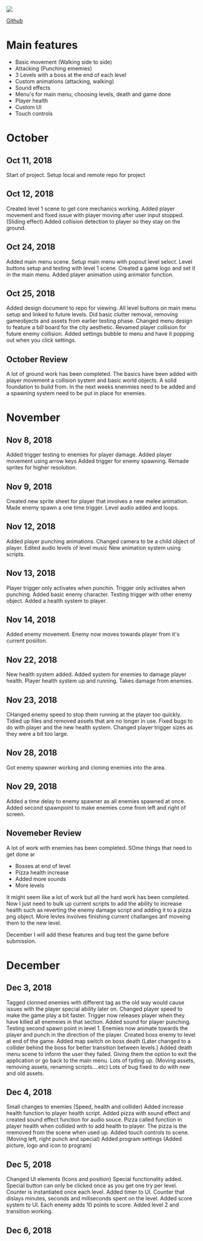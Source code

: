 ![](https://imgur.com/93p55ur.png)

[Github](https://github.com/cian2009/UnityGame)

# Main features
* Basic movement (Walking side to side)
* Attacking (Punching ememies)
* 3 Levels with a boss at the end of each level
* Custom animations (attacking, walking)
* Sound effects
* Menu's for main menu, choosing levels, death and game done
* Player health
* Custom UI
* Touch controls

# October
## Oct 11, 2018
Start of project. Setup local and remote repo for project

## Oct 12, 2018
Created level 1 scene to get core mechanics working.
Added player movement and fixed issue with player moving after user input stopped. (Sliding effect)
Added collision detection to player so they stay on the ground.

##  Oct 24, 2018
Added main menu scene. Setup main menu with popout level select. Level buttons setup and testing with level 1 scene.
Created a game logo and set it in the main menu.
Added player animation using animator function.

##  Oct 25, 2018
Added design document to repo for viewing.
All level buttons on main menu setup and linked to future levels.
Did basic clutter removal, removing gameobjects and assets from earlier testing phase.
Changed menu design to feature a bill board for the city aesthetic.
Revamed player collision for future enemy collision.
Added settings bubble to menu and have it popping out when you click settings.

## October Review
A lot of ground work has been completed. The basics have been added with player movement a collision system and basic world objects.
A solid foundation to build from. In the next weeks enenmies need to be added and a spawning system need to be put in place for enemies.

# November
## Nov 8, 2018
Added trigger testing to enemies for player damage.
Added player movement using arrow keys
Added trigger for enemy spawning.
Remade sprites for higher resolution.

## Nov 9, 2018
Created new sprite sheet for player that involves a new melee animation.
Made enemy spawn a one time trigger.
Level audio added and loops.

## Nov 12, 2018
Added player punching animations.
Changed camera to be a child object of player.
Edited audio levels of level music
New animation system using scripts.

## Nov 13, 2018
Player trigger only activates when punchin. Trigger only activates when punching.
Added basic enemy character.
Testing trigger with other enemy object.
Added a health system to player.

## Nov 14, 2018
Added enemy movement. Enemy now moves towards player from it's current posiiton.

## Nov 22, 2018
New health system added.
Added system for enemies to damage player health.
Player health system up and running. Takes damage from enemies.

## Nov 23, 2018
CHanged enemy speed to stop them running at the player too quickly.
Tidied up files and removed assets that are no longer in use.
Fixed bugs to do with player and the new health system.
Changed player trigger sizes as they were a bit too large.

## Nov 28, 2018
Got enemy spawner working and cloning enemies into the area.

## Nov 29, 2018
Added a time delay to enemy spawner as all enemies spawned at once.
Added second spawnpoint to make enemies come from left and right of screen.

## Novemeber Review
A lot of work with enemies has been completed. SOme things that need to get done ar
* Bosses at end of level
* Pizza health increase
* Added more sounds
* More levels

It might seem like a lot of work but all the hard work has been completed. Now I just need to bulk up current scripts to add the ability to increase health such as reverting the enemy damage script and adding it to a pizza png object.
More levles involves finishing current challanges anf moveing them to the new level.

December I will add these features and bug test the game before submission.

# December
## Dec 3, 2018
Tagged clonned enemies with different tag as the old way would cause issues with the player special ability later on.
Changed player speed to make the game play a bit faster.
Trigger now releases player when they have killed all enemeies in that section.
Added sound for player punching.
Testing second spawn point in level 1.
Enemies now animate towards the player and punch in the direction of the player.
Created boss enemy to level at end of the game.
Added map switch on boss death (Later changed to a collider behind the boss for better transition between levels.)
Added death menu scene to inform the user they failed. Giving them the option to exit the application or go back to the main menu.
Lots of tyding up. (Moving assets, removing assets, renaming scripts....etc)
Lots of bug fixed to do with new and old assets.

## Dec 4, 2018
Small changes to enemies (Speed, health and collider)
Added increase health function to player health script.
Added pizza with sound effect and created sound effect function for audio souce. Pizza called function in player health when collided with to add health to player. The pizza is the nremoved from the scene when used up.
Added touch controls to scene. (Moving left, right punch and special)
Added program settings (Added picture, logo and icon to program)

## Dec 5, 2018
Changed UI elements (Icons and position)
Special functionality added. Special button can only be clicked once as you get one try per level. Counter is instantiated once each level.
Added timer to UI. Counter that dislays minutes, seconds and miliseconds spent on the level.
Added score system to UI. Each enemy adds 10 points to score.
Added level 2 and transition working.

## Dec 6, 2018











